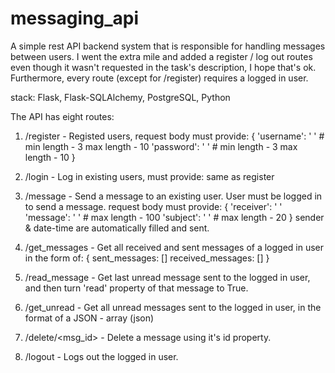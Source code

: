 # messaging_api
A simple rest API backend system that is responsible for handling messages between users.
I went the extra mile and added a register / log out routes even though it wasn't requested in the task's description, I hope that's ok.
Furthermore, every route (except for /register) requires a logged in user.

stack:
Flask, Flask-SQLAlchemy, PostgreSQL, Python

The API has eight routes:

1. /register - Registed users, request body must provide:
                {
                  'username': ' '          # min length - 3 max length - 10
                  'password': ' '          # min length - 3 max length - 10
                 }
                 
2. /login - Log in existing users, must provide: same as register

3. /message - Send a message to an existing user. User must be logged in to send a message.
             request body must provide:
             {
                'receiver': ' '
                'message': ' '     # max length - 100
                'subject': ' '     # max length - 20
             }
             sender & date-time are automatically filled and sent.
             
4. /get_messages - Get all received and sent messages of a logged in user in the form of:
              {
                 sent_messages: [] 
                 received_messages: []
               }
               
5. /read_message - Get last unread message sent to the logged in user, and then turn 'read' property of that message to True.

6. /get_unread - Get all unread messages sent to the logged in user, in the format of a JSON - array (json)

7. /delete/<msg_id> - Delete a message using it's id property.

8. /logout - Logs out the logged in user.
